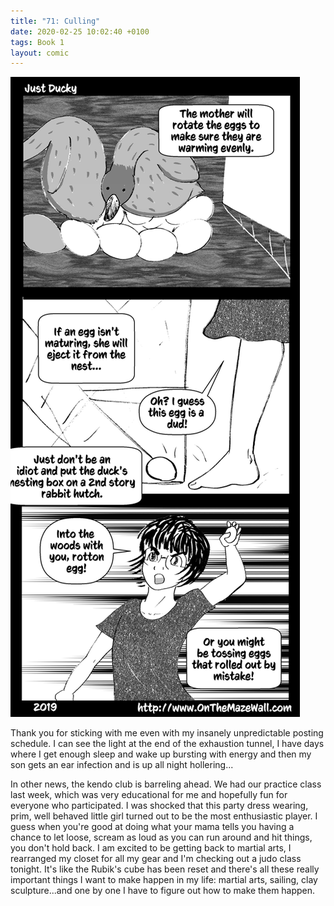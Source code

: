 ```yaml
---
title: "71: Culling"
date: 2020-02-25 10:02:40 +0100
tags: Book 1
layout: comic
---
```


![71: Culling](/comics/Book_1_-_071_Culling.png)

Thank you for sticking with me even with my insanely unpredictable posting schedule. I can see the light at the end of the exhaustion tunnel, I have days where I get enough sleep and wake up bursting with energy and then my son gets an ear infection and is up all night hollering...

In other news, the kendo club is barreling ahead. We had our practice class last week, which was very educational for me and hopefully fun for everyone who participated. I was shocked that this party dress wearing, prim, well behaved little girl turned out to be the most enthusiastic player. I guess when you're good at doing what your mama tells you having a chance to let loose, scream as loud as you can run around and hit things, you don't hold back. I am excited to be getting back to martial arts, I rearranged my closet for all my gear and I'm checking out a judo class tonight. It's like the Rubik's cube has been reset and there's all these really important things I want to make happen in my life: martial arts, sailing, clay sculpture...and one by one I have to figure out how to make them happen.


